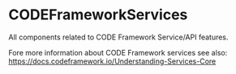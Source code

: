 # CODEFrameworkServices
All components related to CODE Framework Service/API features.

Fore more information about CODE Framework services see also: https://docs.codeframework.io/Understanding-Services-Core
